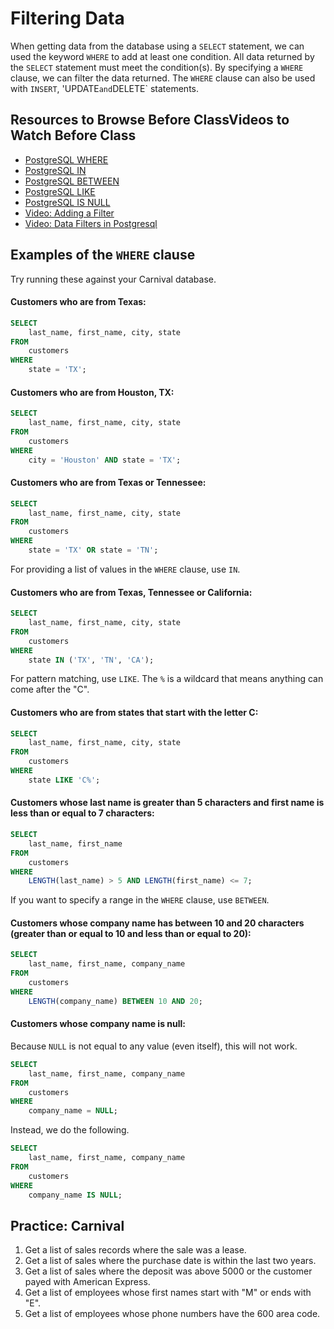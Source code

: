 # Filtering Data

When getting data from the database using a `SELECT` statement, we can used the keyword `WHERE` to add at least one condition. All data returned by the `SELECT` statement must meet the condition(s). By specifying a `WHERE` clause, we can filter the data returned. The `WHERE` clause can also be used with `INSERT`, 'UPDATE` and `DELETE` statements.

## Resources to Browse Before ClassVideos to Watch Before Class

- [PostgreSQL WHERE](https://www.postgresqltutorial.com/postgresql-where/)
- [PostgreSQL IN](https://www.postgresqltutorial.com/postgresql-in/)
- [PostgreSQL BETWEEN](https://www.postgresqltutorial.com/postgresql-between/)
- [PostgreSQL LIKE](https://www.postgresqltutorial.com/postgresql-like/)
- [PostgreSQL IS NULL](https://www.postgresqltutorial.com/postgresql-is-null/)
- [Video: Adding a Filter](https://www.youtube.com/watch?v=EZerV-IODUQ)
- [Video: Data Filters in Postgresql](https://www.youtube.com/watch?v=JNLptMLaaDE)

## Examples of the `WHERE` clause

Try running these against your Carnival database.

#### Customers who are from Texas:

```sql
SELECT
	last_name, first_name, city, state
FROM
	customers
WHERE
	state = 'TX';
```

#### Customers who are from Houston, TX:

```sql
SELECT
	last_name, first_name, city, state
FROM
	customers
WHERE
	city = 'Houston' AND state = 'TX';
```

#### Customers who are from Texas or Tennessee:

```sql
SELECT
	last_name, first_name, city, state
FROM
	customers
WHERE
	state = 'TX' OR state = 'TN';
```

For providing a list of values in the `WHERE` clause, use `IN`.

#### Customers who are from Texas, Tennessee or California:

```sql
SELECT
	last_name, first_name, city, state
FROM
	customers
WHERE
	state IN ('TX', 'TN', 'CA');
```

For pattern matching, use `LIKE`. The `%` is a wildcard that means anything can come after the "C".

#### Customers who are from states that start with the letter C:

```sql
SELECT
	last_name, first_name, city, state
FROM
	customers
WHERE
	state LIKE 'C%';
```

#### Customers whose last name is greater than 5 characters and first name is less than or equal to 7 characters:

```sql
SELECT
	last_name, first_name
FROM
	customers
WHERE
	LENGTH(last_name) > 5 AND LENGTH(first_name) <= 7;
```

If you want to specify a range in the `WHERE` clause, use `BETWEEN`.

#### Customers whose company name has between 10 and 20 characters (greater than or equal to 10 and less than or equal to 20):

```sql
SELECT
	last_name, first_name, company_name
FROM
	customers
WHERE
	LENGTH(company_name) BETWEEN 10 AND 20;
```

#### Customers whose company name is null:

Because `NULL` is not equal to any value (even itself), this will not work.

```sql
SELECT
	last_name, first_name, company_name
FROM
	customers
WHERE
	company_name = NULL;
```
Instead, we do the following.

```sql
SELECT
	last_name, first_name, company_name
FROM
	customers
WHERE
	company_name IS NULL;
```


## Practice: Carnival
1. Get a list of sales records where the sale was a lease.
1. Get a list of sales where the purchase date is within the last two years.
1. Get a list of sales where the deposit was above 5000 or the customer payed with American Express.
1. Get a list of employees whose first names start with "M" or ends with "E".
1. Get a list of employees whose phone numbers have the 600 area code.
